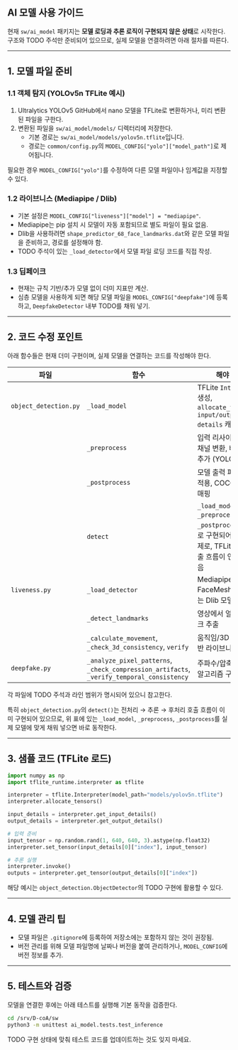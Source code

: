 ## AI 모델 사용 가이드

현재 `sw/ai_model` 패키지는 **모델 로딩과 추론 로직이 구현되지 않은 상태**로 시작한다.  
구조와 TODO 주석만 준비되어 있으므로, 실제 모델을 연결하려면 아래 절차를 따른다.

---

## 1. 모델 파일 준비

### 1.1 객체 탐지 (YOLOv5n TFLite 예시)

1. Ultralytics YOLOv5 GitHub에서 nano 모델을 TFLite로 변환하거나, 미리 변환된 파일을 구한다.  
2. 변환된 파일을 `sw/ai_model/models/` 디렉터리에 저장한다.
   - 기본 경로는 `sw/ai_model/models/yolov5n.tflite`입니다.
   - 경로는 `common/config.py`의 `MODEL_CONFIG["yolo"]["model_path"]`로 제어됩니다.

필요한 경우 `MODEL_CONFIG["yolo"]`를 수정하여 다른 모델 파일이나 임계값을 지정할 수 있다.

### 1.2 라이브니스 (Mediapipe / Dlib)

- 기본 설정은 `MODEL_CONFIG["liveness"]["model"] = "mediapipe"`.
- Mediapipe는 pip 설치 시 모델이 자동 포함되므로 별도 파일이 필요 없음.
- Dlib을 사용하려면 `shape_predictor_68_face_landmarks.dat`와 같은 모델 파일을 준비하고, 경로를 설정해야 함.
- TODO 주석이 있는 `_load_detector`에서 모델 파일 로딩 코드를 직접 작성.

### 1.3 딥페이크

- 현재는 규칙 기반/추가 모델 없이 더미 지표만 계산.
- 심층 모델을 사용하게 되면 해당 모델 파일을 `MODEL_CONFIG["deepfake"]`에 등록하고, `DeepfakeDetector` 내부 TODO를 채워 넣기.

---

## 2. 코드 수정 포인트

아래 함수들은 현재 더미 구현이며, 실제 모델을 연결하는 코드를 작성해야 한다.

| 파일 | 함수 | 해야 할 일 |
| ---- | ---- | -------- |
| `object_detection.py` | `_load_model` | TFLite `Interpreter` 생성, `allocate_tensors()`, `input/output details` 캐싱 |
|  | `_preprocess` | 입력 리사이즈, 정규화, 채널 변환, 배치 차원 추가 (YOLO 규격) |
|  | `_postprocess` | 모델 출력 파싱, NMS 적용, COCO 클래스 매핑 |
|  | `detect` | `_load_model` / `_preprocess` / `_postprocess`가 제대로 구현되어 있다는 전제로, TFLite 추론 호출 흐름이 연결되어 있음 |
| `liveness.py` | `_load_detector` | Mediapipe FaceMesh 초기화 또는 Dlib 모델 로딩 |
|  | `_detect_landmarks` | 영상에서 얼굴 랜드마크 추출 |
|  | `_calculate_movement`, `_check_3d_consistency`, `verify` | 움직임/3D 일관성 기반 라이브니스 판단 |
| `deepfake.py` | `_analyze_pixel_patterns`, `_check_compression_artifacts`, `_verify_temporal_consistency` | 주파수/압축/시간 분석 알고리즘 구현 |

각 파일에 TODO 주석과 라인 범위가 명시되어 있으니 참고한다.

특히 `object_detection.py`의 `detect()`는 전처리 → 추론 → 후처리 호출 흐름이 이미 구현되어 있으므로, 위 표에 있는 `_load_model`, `_preprocess`, `_postprocess`를 실제 모델에 맞게 채워 넣으면 바로 동작한다.

---

## 3. 샘플 코드 (TFLite 로드)

```python
import numpy as np
import tflite_runtime.interpreter as tflite

interpreter = tflite.Interpreter(model_path="models/yolov5n.tflite")
interpreter.allocate_tensors()

input_details = interpreter.get_input_details()
output_details = interpreter.get_output_details()

# 입력 준비
input_tensor = np.random.rand(1, 640, 640, 3).astype(np.float32)
interpreter.set_tensor(input_details[0]["index"], input_tensor)

# 추론 실행
interpreter.invoke()
outputs = interpreter.get_tensor(output_details[0]["index"])
```

해당 예시는 `object_detection.ObjectDetector`의 TODO 구현에 활용할 수 있다.

---

## 4. 모델 관리 팁

- 모델 파일은 `.gitignore`에 등록하여 저장소에는 포함하지 않는 것이 권장됨.
- 버전 관리를 위해 모델 파일명에 날짜나 버전을 붙여 관리하거나, `MODEL_CONFIG`에 버전 정보를 추가.

---

## 5. 테스트와 검증

모델을 연결한 후에는 아래 테스트를 실행해 기본 동작을 검증한다.

```bash
cd /srv/D-coA/sw
python3 -m unittest ai_model.tests.test_inference
```

TODO 구현 상태에 맞춰 테스트 코드를 업데이트하는 것도 잊지 마세요.
